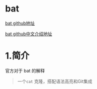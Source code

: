 # bat



[bat github地址](https://github.com/sharkdp/bat)

[bat github中文介绍地址](https://github.com/chinanf-boy/bat-zh)



# 1.简介

官方对于 bat 的解释

> 一个`cat` 克隆，搭配语法高亮和Git集成







```

```

